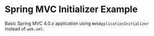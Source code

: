 Spring MVC Initializer Example
==============================

Basic Spring MVC 4.0.x application using `WebApplicationInitializer` instead of `web.xml`.
